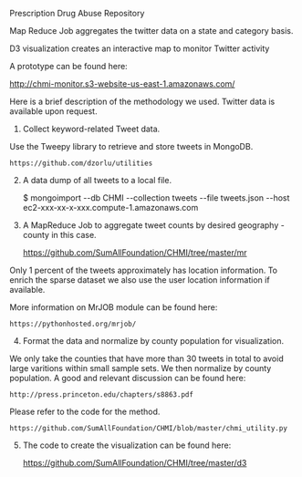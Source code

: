 Prescription Drug Abuse Repository



Map Reduce Job aggregates the twitter data on a state and category basis.

D3 visualization creates an interactive map to monitor Twitter activity

A prototype can be found here:

http://chmi-monitor.s3-website-us-east-1.amazonaws.com/

Here is a brief description of the methodology  we used. Twitter data is available upon request. 


1)	Collect keyword-related Tweet data. 

Use the Tweepy library to retrieve and store tweets in MongoDB. 

	https://github.com/dzorlu/utilities

2)	A data dump of all tweets to a local file.

	$ mongoimport --db CHMI --collection tweets --file tweets.json --host ec2-xxx-xx-x-xxx.compute-1.amazonaws.com

3)	A MapReduce Job to aggregate tweet counts by desired geography - county in this case. 

	https://github.com/SumAllFoundation/CHMI/tree/master/mr

Only 1 percent of the tweets approximately has location information. To enrich the sparse dataset we also use the user location information if available. 

More information on MrJOB module can be found here:

	https://pythonhosted.org/mrjob/

4)	Format the data and normalize by county population for visualization.

We only take the counties that have more than 30 tweets in total to avoid large varitions within small sample sets. We then normalize by county population. A good and relevant discussion can be found here:

	http://press.princeton.edu/chapters/s8863.pdf 

Please refer to the code for the method.

	https://github.com/SumAllFoundation/CHMI/blob/master/chmi_utility.py

5)	The code to create the visualization can be found here:

	https://github.com/SumAllFoundation/CHMI/tree/master/d3 


